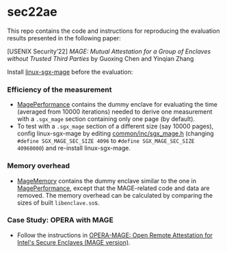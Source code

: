 # sec22ae

This repo contains the code and instructions for reproducing the evaluation results presented in the following paper:

[USENIX Security’22] *MAGE: Mutual Attestation for a Group of Enclaves without Trusted Third Parties* by Guoxing Chen and Yinqian Zhang

Install [linux-sgx-mage](https://github.com/donnod/linux-sgx-mage) before the evaluation:

### Efficiency of the measurement
- [MagePerformance](MagePerformance) contains the dummy enclave for evaluating the time (averaged from 10000 iterations) needed to derive one measurement with a ``.sgx_mage`` section containing only one page (by default).
- To test with a ``.sgx_mage`` section of a different size (say 10000 pages), config linux-sgx-mage by editing [common/inc/sgx_mage.h](https://github.com/donnod/linux-sgx-mage/blob/master/common/inc/sgx_mage.h) (changing ``#define SGX_MAGE_SEC_SIZE 4096`` to ``#define SGX_MAGE_SEC_SIZE 40960000``) and re-install linux-sgx-mage.

### Memory overhead
- [MageMemory](MageMemory) contains the dummy enclave similar to the one in [MagePerformance](MagePerformance), except that the MAGE-related code and data are removed. The memory overhead can be calculated by comparing the sizes of built ``libenclave.so``s.

### Case Study: OPERA with MAGE
- Follow the instructions in [OPERA-MAGE: Open Remote Attestation for Intel's Secure Enclaves (MAGE version)](https://github.com/donnod/opera-mage).